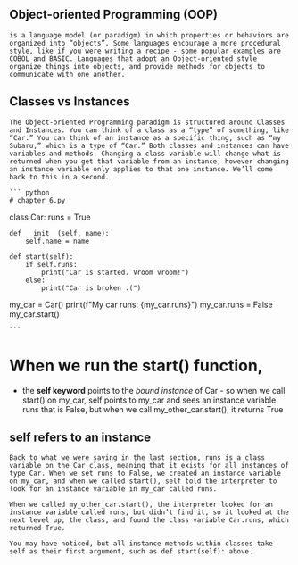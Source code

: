 ## **Object-oriented Programming (OOP)** 
    is a language model (or paradigm) in which properties or behaviors are organized into “objects”. Some languages encourage a more procedural style, like if you were writing a recipe - some popular examples are COBOL and BASIC. Languages that adopt an Object-oriented style organize things into objects, and provide methods for objects to communicate with one another.

## **Classes vs Instances**
    The Object-oriented Programming paradigm is structured around Classes and Instances. You can think of a class as a “type” of something, like “Car.” You can think of an instance as a specific thing, such as “my Subaru,” which is a type of “Car.” Both classes and instances can have variables and methods. Changing a class variable will change what is returned when you get that variable from an instance, however changing an instance variable only applies to that one instance. We’ll come back to this in a second.

    ``` python
    # chapter_6.py

class Car:
    runs = True

    def __init__(self, name): 
        self.name = name

    def start(self):
        if self.runs:
            print("Car is started. Vroom vroom!")
        else:
            print("Car is broken :(")

my_car = Car()
print(f"My car runs: {my_car.runs}")
my_car.runs = False
my_car.start()

    ```

# When we run the start() function, 
  * the **self keyword** points to the *bound instance* of Car - so when we call start() on my_car, self points to my_car and sees an instance variable runs that  is False, but when we call my_other_car.start(), it returns True

## self refers to an instance
    Back to what we were saying in the last section, runs is a class variable on the Car class, meaning that it exists for all instances of type Car. When we set runs to False, we created an instance variable on my_car, and when we called start(), self told the interpreter to look for an instance variable in my_car called runs.
 
    When we called my_other_car.start(), the interpreter looked for an instance variable called runs, but didn’t find it, so it looked at the next level up, the class, and found the class variable Car.runs, which returned True.

    You may have noticed, but all instance methods within classes take self as their first argument, such as def start(self): above.